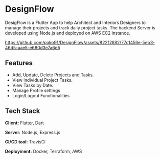 
# DesignFlow

DesigFlow is a Flutter App to help Architect and Interiors Designers to manage their projects and track daily project tasks. The backend Server is developed using Node.js and deployed on AWS EC2 instance.





https://github.com/poko91/DesignFlow/assets/82212882/77c1456e-5eb3-46d5-aae5-e680d3e7a6e5






## Features

- Add, Update, Delete Projects and Tasks.
- View Individual Project Tasks.
- View Tasks by Date.
- Manage Profile settings
- Login/Logout Functionalities


## Tech Stack

**Client:** Flutter, Dart

**Server:** Node.js, Express.js

**CI/CD tool:** TravisCI

**Deployment:** Docker, Terraform, AWS

